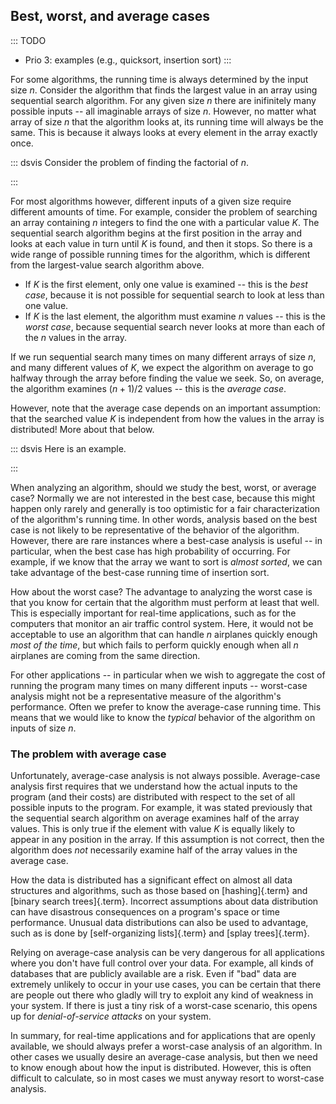 
## Best, worst, and average cases

::: TODO
- Prio 3: examples (e.g., quicksort, insertion sort)
:::

For some algorithms, the running time is always determined by the input size $n$.
Consider the algorithm that finds the largest value in an array using sequential search algorithm.
For any given size $n$ there are inifinitely many possible inputs -- all imaginable arrays of size $n$.
However, no matter what array of size $n$ that the algorithm looks at, its running time will always be the same.
This is because it always looks at every element in the array exactly once.

::: dsvis
Consider the problem of finding the factorial of $n$.

<inlineav id="AnalCasesSameCON" src="AlgAnal/AnalCasesSameCON.js" name="Simple analysis cases slideshow" links="AlgAnal/AnalCasesCON.css"/>
:::

For most algorithms however, different inputs of a given size require different amounts of time.
For example, consider the problem of searching an array containing $n$ integers to find the one with a particular value $K$.
The sequential search algorithm begins at the first position in the array and looks at each value in turn until $K$ is found, and then it stops.
So there is a wide range of possible running times for the algorithm, which is different from the largest-value search algorithm above.

- If $K$ is the first element, only one value is examined -- this is the *best case*, because it is not possible for sequential search to look at less than one value.
- If $K$ is the last element, the algorithm must examine $n$ values -- this is the *worst case*, because sequential search never looks at more than each of the $n$ values in the array.

If we run sequential search many times on many different arrays of size $n$, and many different values of $K$, we expect the algorithm on average to go halfway through the array before finding the value we seek.
So, on average, the algorithm examines $(n+1)/2$ values -- this is the *average case*.

However, note that the average case depends on an important assumption: that the searched value $K$ is independent from how the values in the array is distributed! More about that below.

::: dsvis
Here is an example.

<inlineav id="AnalCasesDiffCON" src="AlgAnal/AnalCasesDiffCON.js" name="Best, Worst, and Average cases slideshow" links="AlgAnal/AnalCasesCON.css"/>
:::

When analyzing an algorithm, should we study the best, worst, or average
case? Normally we are not interested in the best case, because this
might happen only rarely and generally is too optimistic for a fair
characterization of the algorithm's running time. In other words,
analysis based on the best case is not likely to be representative of
the behavior of the algorithm. However, there are rare instances where a
best-case analysis is useful -- in particular, when the best case has
high probability of occurring.
For example, if we know that the array we want to sort is *almost sorted*,
we can take advantage of the best-case running time of insertion sort.

How about the worst case? The advantage to analyzing the worst case is
that you know for certain that the algorithm must perform at least that
well. This is especially important for real-time applications, such as
for the computers that monitor an air traffic control system. Here, it
would not be acceptable to use an algorithm that can handle $n$
airplanes quickly enough *most of the time*, but which fails to perform
quickly enough when all $n$ airplanes are coming from the same
direction.

For other applications -- in particular when we wish to aggregate the
cost of running the program many times on many different inputs --
worst-case analysis might not be a representative measure of the
algorithm's performance. Often we prefer to know the average-case
running time. This means that we would like to know the *typical*
behavior of the algorithm on inputs of size $n$.

### The problem with average case

Unfortunately,
average-case analysis is not always possible. Average-case analysis
first requires that we understand how the actual inputs to the program
(and their costs) are distributed with respect to the set of all
possible inputs to the program. For example, it was stated previously
that the sequential search algorithm on average examines half of the
array values. This is only true if the element with value $K$ is equally
likely to appear in any position in the array. If this assumption is not
correct, then the algorithm does *not* necessarily examine half of the
array values in the average case.

How the data is distributed has a significant effect on
almost all data structures and algorithms, such as those based on
[hashing]{.term} and [binary search trees]{.term}.
Incorrect assumptions about data distribution can have
disastrous consequences on a program's space or time performance.
Unusual data distributions can also be used to advantage, such as is
done by [self-organizing lists]{.term} and [splay trees]{.term}.

Relying on average-case analysis can be very dangerous for all applications where you don't have full control over your data.
For example, all kinds of databases that are publicly available are a risk.
Even if "bad" data are extremely unlikely to occur in your use cases, you can be certain that there are people out there who gladly will try to exploit any kind of weakness in your system.
If there is just a tiny risk of a worst-case scenario, this opens up for *denial-of-service attacks* on your system.

In summary, for real-time applications and for applications that are openly available, we should always prefer a worst-case analysis of an algorithm.
In other cases we usually desire an average-case analysis, but then we need to know enough about how the input is distributed.
However, this is often difficult to calculate, so in most cases we must anyway resort to worst-case analysis.
